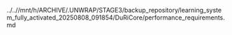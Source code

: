 ../..//mnt/h/ARCHIVE/.UNWRAP/STAGE3/backup_repository/learning_system_fully_activated_20250808_091854/DuRiCore/performance_requirements.md